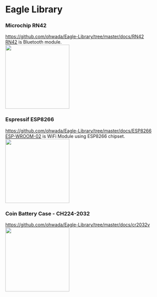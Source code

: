Eagle Library
===============

### Microchip RN42
https://github.com/ohwada/Eagle-Library/tree/master/docs/RN42 <br/>
[RN42](http://www.microchip.com/wwwproducts/Devices.aspx?product=RN42) is Bluetooth module. <br/>
<img src="https://raw.githubusercontent.com/ohwada/Eagle-Library/master/docs/RN42/rn42-ek-pkg.png" width="200" />

### Espressif ESP8266
https://github.com/ohwada/Eagle-Library/tree/master/docs/ESP8266 <br/>
[ESP-WROOM-02](http://espressif.com/en/products/wroom/) is WiFi Module using ESP8266 chipset. <br/>
<img src="https://raw.githubusercontent.com/ohwada/Eagle-Library/master/docs/ESP8266/esp8266_cerevo_pkg.png" width="200" />

### Coin Battery Case - CH224-2032
https://github.com/ohwada/Eagle-Library/tree/master/docs/cr2032v <br/>
<img src="https://raw.githubusercontent.com/ohwada/Eagle-Library/master/docs/cr2032v/ch224-2032-pkg.png" width="200" />
